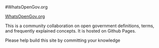 #WhatsOpenGov.org

[WhatsOpenGov.org](http://whatsopengov.org)

This is a community collaboration on open government definitions, terms, and frequently explained concepts.  It is hosted on Github Pages.

Please help build this site by committing your knowledge